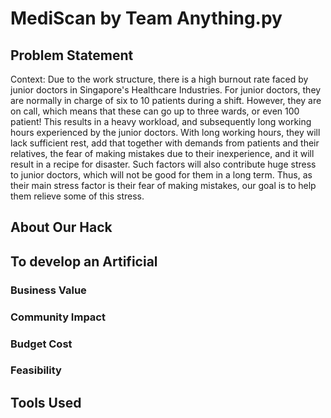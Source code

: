 # MediScan by Team Anything.py


## Problem Statement
Context: 
Due to the work structure, there is a high burnout rate faced by junior doctors in Singapore's Healthcare Industries. For junior doctors, they are normally in charge of six to 10 patients during a shift. However, they are on call, which means that these can go up to three wards, or even 100 patient! This results in a heavy workload, and subsequently long working hours experienced by the junior doctors. With long working hours, they will lack sufficient rest, add that together with demands from patients and their relatives, the fear of making mistakes due to their inexperience, and it will result in a recipe for disaster. Such factors will also contribute huge stress to junior doctors, which will not be good for them in a long term. Thus, as their main stress factor is their fear of making mistakes, our goal is to help them relieve some of this stress.




## About Our Hack
## To develop an Artificial 

### Business Value
### Community Impact
### Budget Cost
### Feasibility

## Tools Used

